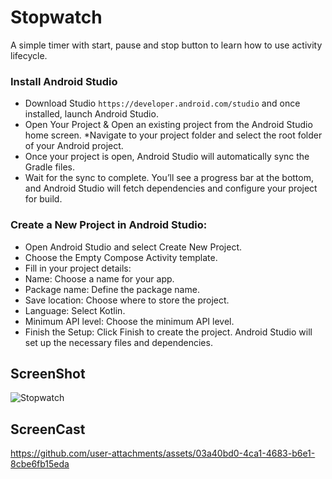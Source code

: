 # Stopwatch
A simple timer with start, pause and stop button to learn how to use activity lifecycle.

### Install Android Studio
* Download Studio `https://developer.android.com/studio` and once installed, launch Android Studio.
* Open Your Project & Open an existing project from the Android Studio home screen.
*Navigate to your project folder and select the root folder of your Android project.
* Once your project is open, Android Studio will automatically sync the Gradle files.
* Wait for the sync to complete. You’ll see a progress bar at the bottom, and Android Studio will fetch dependencies and configure your project for build.
  
### Create a New Project in Android Studio:
* Open Android Studio and select Create New Project.
* Choose the Empty Compose Activity template.
* Fill in your project details:
* Name: Choose a name for your app.
* Package name: Define the package name.
* Save location: Choose where to store the project.
* Language: Select Kotlin.
* Minimum API level: Choose the minimum API level.
* Finish the Setup:
Click Finish to create the project. Android Studio will set up the necessary files and dependencies.


## ScreenShot
![Stopwatch](https://github.com/user-attachments/assets/bdf0f27c-294f-42fe-84c7-029a675ecf4f)

## ScreenCast
https://github.com/user-attachments/assets/03a40bd0-4ca1-4683-b6e1-8cbe6fb15eda








